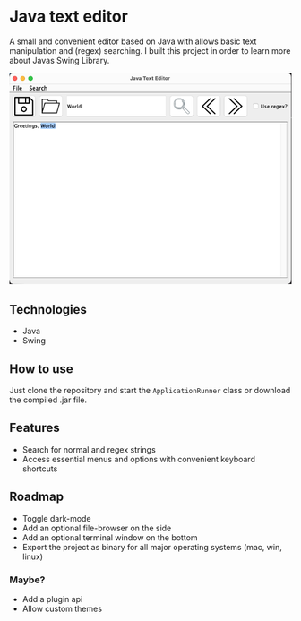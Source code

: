 # Java text editor
A small and convenient editor based on Java with allows basic text manipulation and (regex) searching.
I built this project in order to learn more about Javas Swing Library.

![Screenshot of the text editor](./src/resources/screenshot-editor.png)

## Technologies
- Java
- Swing

## How to use
Just clone the repository and start the `ApplicationRunner` class or download the compiled .jar file.

## Features
- Search for normal and regex strings
- Access essential menus and options with convenient keyboard shortcuts

## Roadmap
- Toggle dark-mode
- Add an optional file-browser on the side
- Add an optional terminal window on the bottom
- Export the project as binary for all major operating systems (mac, win, linux)
### Maybe?
- Add a plugin api
- Allow custom themes
